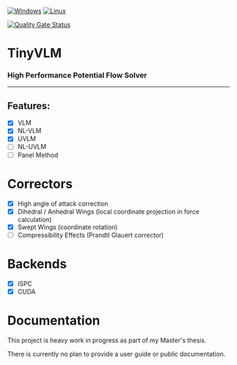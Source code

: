 [![Windows](https://github.com/samayala22/tinyvlm/actions/workflows/windows.yaml/badge.svg)](https://github.com/samayala22/tinyvlm/actions/workflows/windows.yaml)
[![Linux](https://github.com/samayala22/tinyvlm/actions/workflows/linux.yaml/badge.svg)](https://github.com/samayala22/tinyvlm/actions/workflows/linux.yaml)
<!-- [![MacOS](https://github.com/AER8875-2022/AeroFLEX/actions/workflows/macos.yaml/badge.svg)](https://github.com/AER8875-2022/AeroFLEX/actions/workflows/macos.yaml) -->
[![Quality Gate Status](https://sonarcloud.io/api/project_badges/measure?project=samayala22_tinyvlm&metric=alert_status)](https://sonarcloud.io/summary/new_code?id=samayala22_tinyvlm)

# TinyVLM

### High Performance Potential Flow Solver
---

## Features:

- [X] VLM
- [X] NL-VLM
- [X] UVLM
- [ ] NL-UVLM
- [ ] Panel Method

# Correctors

- [X] High angle of attack correction
- [X] Dihedral / Anhedral Wings (local coordinate projection in force calculation)
- [X] Swept Wings (coordinate rotation)
- [ ] Compressibility Effects (Prandtl Glauert corrector)

# Backends

- [X] ISPC
- [X] CUDA

# Documentation

This project is heavy work in progress as part of my Master's thesis. 

There is currently no plan to provide a user guide or public documentation. 